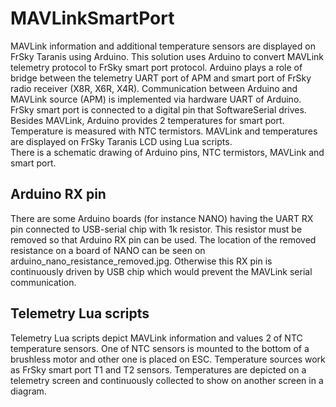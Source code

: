 # MAVLinkSmartPort
MAVLink information and additional temperature sensors are displayed on FrSky Taranis using Arduino.
This solution uses Arduino to convert MAVLink telemetry protocol to FrSky smart port protocol.
Arduino plays a role of bridge between the telemetry UART port of APM and smart port of FrSky radio receiver (X8R, X6R, X4R).
Communication between Arduino and MAVLink source (APM) is implemented via hardware UART of Arduino.
FrSky smart port is connected to a digital pin that SoftwareSerial drives.
Besides MAVLink, Arduino provides 2 temperatures for smart port. Temperature is measured with NTC termistors.
MAVLink and temperatures are displayed on FrSky Taranis LCD using Lua scripts.      
There is a schematic drawing of Arduino pins, NTC termistors, MAVLink and smart port.
## Arduino RX pin
There are some Arduino boards (for instance NANO) having the UART RX pin connected to USB-serial chip with 1k resistor.
This resistor must be removed so that Arduino RX pin can be used. 
The location of the removed resistance on a board of NANO can be seen on arduino_nano_resistance_removed.jpg.
Otherwise this RX pin is continuously driven by USB chip which would prevent the MAVLink serial communication.      
## Telemetry Lua scripts
Telemetry Lua scripts depict MAVLink information and values 2 of NTC temperature sensors. 
One of NTC sensors is mounted to the bottom of a brushless motor and other one is placed on ESC. 
Temperature sources work as FrSky smart port T1 and T2 sensors.
Temperatures are depicted on a telemetry screen and continuously collected to show on another screen in a diagram.   

